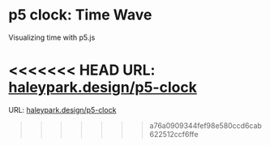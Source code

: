 # p5 clock: Time Wave
Visualizing time with p5.js

<<<<<<< HEAD
URL: [haleypark.design/p5-clock](http://haleypark.design/p5-clock/)
=======
URL: [haleypark.design/p5-clock](haleypark.design/p5-clock)
>>>>>>> a76a0909344fef98e580ccd6cab622512ccf6ffe
